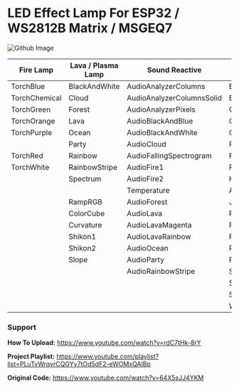 # LED Effect Lamp For ESP32 / WS2812B Matrix / MSGEQ7
![Github Image](https://user-images.githubusercontent.com/77110859/126079820-e466e626-3ed6-4a38-a151-e06197d52e65.png)

| Fire Lamp                         | Lava / Plasma Lamp            | Sound Reactive            | Other Effects         |
| --------------------------------- | ----------------------------- | ------------------------- | --------------------- |
| TorchBlue						              | BlackAndWhite   		          | AudioAnalyzerColumns	    | BlackAndWhiteNoise|
| TorchChemical					            | Cloud                         | AudioAnalyzerColumnsSolid | BPM|
| TorchGreen					              | Forest			                  | AudioAnalyzerPixels			  | CloudTwinkles|
| TorchOrange					              | Lava				                  | AudioBlackAndBlue         | ColorWaves|
| TorchPurple					              | Ocean				                  | AudioBlackAndWhite        | Confetti|
|                                   | Party	                        | AudioCloud                | Fire2012WithPalette|
| TorchRed					                | Rainbow	                      | AudioFallingSpectrogram   | Fireflies|
| TorchWhite					              | RainbowStripe			            | AudioFire1                | FireNoise|
|								                    | Spectrum		                  | AudioFire2                | HueCycle|
|               |								    | Temperature		                | AudioFire3                | IncandescentTwinkles|
|                                   | RampRGB                       | AudioForest               | Juggle|
|                                   | ColorCube                     | AudioLava                 | Pride|
|                                   | Curvature                     | AudioLavaMagenta          | Pulse|
|                                   | Shikon1                       | AudioLavaRainbow          | Rainbow|
|                                   | Shikon2                       | AudioOcean                | RainbowTwinkles|
|                                   | Slope                         | AudioParty                | RainbowWithGlitter|
|                                   |                               | AudioRainbowStripe        | SolidColor|
|                                   |                               |                           | Sinelon|
|                                   |                               |                           | SnowTwinkles|
|                                   |                               |                           | Wave|

### Support
**How To Upload:** https://www.youtube.com/watch?v=rdC7tHk-8rY

**Project Playlist:** https://www.youtube.com/playlist?list=PLuTvWrqvrCQGYy7tOd5dF2-eWOMxQAlBp

**Original Code:** https://www.youtube.com/watch?v=64X5sJJ4YKM

